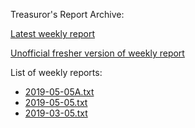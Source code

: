 Treasuror's Report Archive:

[Latest weekly report](weekly/2019-05-05A.txt)

[Unofficial fresher version of weekly report](weekly/fresh.txt)

List of weekly reports:

* [2019-05-05A.txt](weekly/2019-05-05A.txt)
* [2019-05-05.txt](weekly/2019-05-05.txt)
* [2019-03-05.txt](weekly/2019-03-05.txt)
